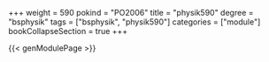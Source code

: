 +++
weight = 590
pokind = "PO2006"
title = "physik590"
degree = "bsphysik"
tags = ["bsphysik", "physik590"]
categories = ["module"]
bookCollapseSection = true
+++

{{< genModulePage >}}
